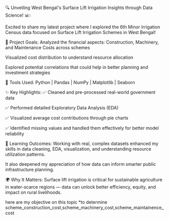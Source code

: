 🔍 Unveiling West Bengal's Surface Lift Irrigation Insights through Data Science! 📊💧

Excited to share my latest project where I explored the 6th Minor Irrigation Census data focused on Surface Lift Irrigation Schemes in West Bengal!

🌾 Project Goals:
Analyzed the financial aspects: Construction, Machinery, and Maintenance Costs across schemes

Visualized cost distribution to understand resource allocation

Explored potential correlations that could help in better planning and investment strategies

🔧 Tools Used: Python | Pandas | NumPy | Matplotlib | Seaborn

✨ Key Highlights: ✅ Cleaned and pre-processed real-world government data

✅ Performed detailed Exploratory Data Analysis (EDA)

✅ Visualized average cost contributions through pie charts

✅ Identified missing values and handled them effectively for better model reliability

🧠 Learning Outcomes: Working with real, complex datasets enhanced my skills in data cleaning, EDA, visualization, and understanding resource utilization patterns.

It also deepened my appreciation of how data can inform smarter public infrastructure planning.

🌍 Why It Matters: Surface lift irrigation is critical for sustainable agriculture in water-scarce regions — data can unlock better efficiency, equity, and impact on rural livelihoods.

here are my objective on this topic
*to determine scheme_construction_cost,scheme_machinery_cost,scheme_maintainence_cost
